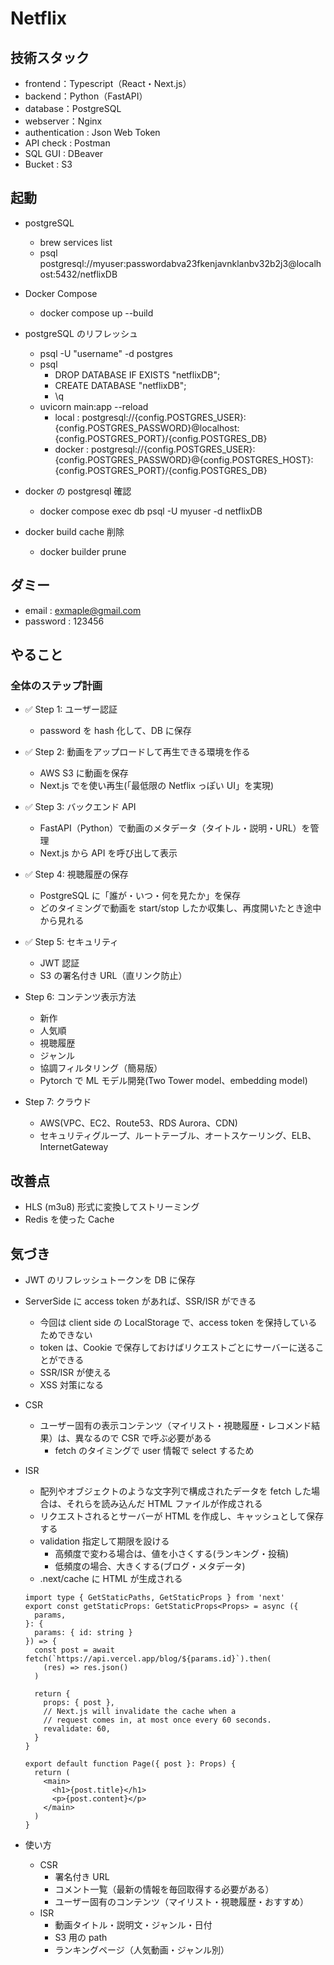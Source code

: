 # Netflix

## 技術スタック

- frontend：Typescript（React・Next.js）
- backend：Python（FastAPI）
- database：PostgreSQL
- webserver：Nginx
- authentication : Json Web Token
- API check : Postman
- SQL GUI : DBeaver
- Bucket : S3

## 起動

- postgreSQL
  - brew services list
  - psql postgresql://myuser:passwordabva23fkenjavnklanbv32b2j3@localhost:5432/netflixDB
- Docker Compose

  - docker compose up --build

- postgreSQL のリフレッシュ

  - psql -U "username" -d postgres
  - psql
    - DROP DATABASE IF EXISTS "netflixDB";
    - CREATE DATABASE "netflixDB";
    - \q
  - uvicorn main:app --reload
    - local : postgresql://{config.POSTGRES_USER}:{config.POSTGRES_PASSWORD}@localhost:{config.POSTGRES_PORT}/{config.POSTGRES_DB}
    - docker : postgresql://{config.POSTGRES_USER}:{config.POSTGRES_PASSWORD}@{config.POSTGRES_HOST}:{config.POSTGRES_PORT}/{config.POSTGRES_DB}

- docker の postgresql 確認

  - docker compose exec db psql -U myuser -d netflixDB

- docker build cache 削除
  - docker builder prune

## ダミー

- email : exmaple@gmail.com
- password : 123456

## やること

### 全体のステップ計画

- ✅ Step 1: ユーザー認証

  - password を hash 化して、DB に保存

- ✅ Step 2: 動画をアップロードして再生できる環境を作る

  - AWS S3 に動画を保存
  - Next.js でを使い再生(「最低限の Netflix っぽい UI」を実現)

- ✅ Step 3: バックエンド API

  - FastAPI（Python）で動画のメタデータ（タイトル・説明・URL）を管理
  - Next.js から API を呼び出して表示

- ✅ Step 4: 視聴履歴の保存

  - PostgreSQL に「誰が・いつ・何を見たか」を保存
  - どのタイミングで動画を start/stop したか収集し、再度開いたとき途中から見れる

- ✅ Step 5: セキュリティ

  - JWT 認証
  - S3 の署名付き URL（直リンク防止）

- Step 6: コンテンツ表示方法

  - 新作
  - 人気順
  - 視聴履歴
  - ジャンル
  - 協調フィルタリング（簡易版）
  - Pytorch で ML モデル開発(Two Tower model、embedding model)

- Step 7: クラウド

  - AWS(VPC、EC2、Route53、RDS Aurora、CDN)
  - セキュリティグループ、ルートテーブル、オートスケーリング、ELB、InternetGateway

## 改善点

- HLS (m3u8) 形式に変換してストリーミング
- Redis を使った Cache

## 気づき

- JWT のリフレッシュトークンを DB に保存
- ServerSide に access token があれば、SSR/ISR ができる

  - 今回は client side の LocalStorage で、access token を保持しているためできない
  - token は、Cookie で保存しておけばリクエストごとにサーバーに送ることができる
  - SSR/ISR が使える
  - XSS 対策になる

- CSR

  - ユーザー固有の表示コンテンツ（マイリスト・視聴履歴・レコメンド結果）は、異なるので CSR で呼ぶ必要がある
    - fetch のタイミングで user 情報で select するため

- ISR

  - 配列やオブジェクトのような文字列で構成されたデータを fetch した場合は、それらを読み込んだ HTML ファイルが作成される
  - リクエストされるとサーバーが HTML を作成し、キャッシュとして保存する
  - validation 指定して期限を設ける
    - 高頻度で変わる場合は、値を小さくする(ランキング・投稿)
    - 低頻度の場合、大きくする(ブログ・メタデータ)
  - .next/cache に HTML が生成される

  ```
  import type { GetStaticPaths, GetStaticProps } from 'next'
  export const getStaticProps: GetStaticProps<Props> = async ({
    params,
  }: {
    params: { id: string }
  }) => {
    const post = await fetch(`https://api.vercel.app/blog/${params.id}`).then(
      (res) => res.json()
    )

    return {
      props: { post },
      // Next.js will invalidate the cache when a
      // request comes in, at most once every 60 seconds.
      revalidate: 60,
    }
  }

  export default function Page({ post }: Props) {
    return (
      <main>
        <h1>{post.title}</h1>
        <p>{post.content}</p>
      </main>
    )
  }
  ```

- 使い方
  - CSR
    - 署名付き URL
    - コメント一覧（最新の情報を毎回取得する必要がある）
    - ユーザー固有のコンテンツ（マイリスト・視聴履歴・おすすめ）
  - ISR
    - 動画タイトル・説明文・ジャンル・日付
    - S3 用の path
    - ランキングページ（人気動画・ジャンル別）

